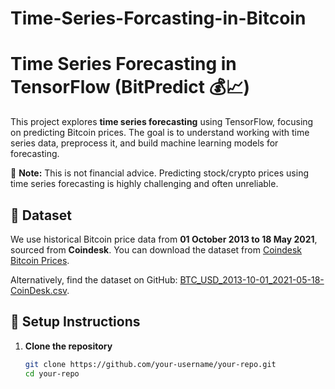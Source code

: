 # Time-Series-Forcasting-in-Bitcoin
# Time Series Forecasting in TensorFlow (BitPredict 💰📈)

This project explores **time series forecasting** using TensorFlow, focusing on predicting Bitcoin prices. The goal is to understand working with time series data, preprocess it, and build machine learning models for forecasting.

🚨 **Note:** This is not financial advice. Predicting stock/crypto prices using time series forecasting is highly challenging and often unreliable.

## 📂 Dataset

We use historical Bitcoin price data from **01 October 2013 to 18 May 2021**, sourced from **Coindesk**. You can download the dataset from [Coindesk Bitcoin Prices](https://www.coindesk.com/price/bitcoin).

Alternatively, find the dataset on GitHub: [BTC_USD_2013-10-01_2021-05-18-CoinDesk.csv](https://github.com/mrdbourke/tensorflow-deep-learning/blob/main/extras/BTC_USD_2013-10-01_2021-05-18-CoinDesk.csv).

## 🚀 Setup Instructions

1. **Clone the repository**
   ```bash
   git clone https://github.com/your-username/your-repo.git
   cd your-repo

